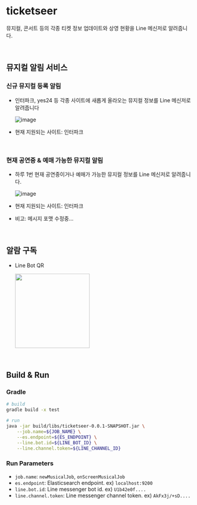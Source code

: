 # ticketseer
뮤지컬, 콘서트 등의 각종 티켓 정보 업데이트와 상영 현황을 Line 메신저로 알려줍니다.

<br>

## 뮤지컬 알림 서비스

### 신규 뮤지컬 등록 알림

- 인터파크, yes24 등 각종 사이트에 새롭게 올라오는 뮤지컬 정보를 Line 메신저로 알려줍니다

    ![image](https://user-images.githubusercontent.com/20942871/97175425-d3df5080-17d6-11eb-9568-f9a953575776.png)

- 현재 지원되는 사이트: 인터파크

<br>

### 현재 공연중 & 예매 가능한 뮤지컬 알림

- 하루 1번 현재 공연중이거나 예매가 가능한 뮤지컬 정보를 Line 메신저로 알려줍니다.

    ![image](https://user-images.githubusercontent.com/20942871/97175809-68e24980-17d7-11eb-912f-753ccb354ecf.png)

- 현재 지원되는 사이트: 인터파크
- 비고: 메시지 포맷 수정중...

<br>

## 알람 구독
- Line Bot QR

    <img src="https://user-images.githubusercontent.com/20942871/97531201-09628480-19f7-11eb-8c4a-6e10721aa15c.png" width=200/>

<br>

## Build & Run

### Gradle
```bash
# build
gradle build -x test

# run
java -jar build/libs/ticketseer-0.0.1-SNAPSHOT.jar \
    --job.name=${JOB_NAME} \
    --es.endpoint=${ES_ENDPOINT} \
    --line.bot.id=${LINE_BOT_ID} \
    --line.channel.token=${LINE_CHANNEL_ID}
```

### Run Parameters
- `job.name`: `newMusicalJob`, `onScreenMusicalJob`
- `es.endpoint`: Elasticsearch endpoint. ex) `localhost:9200`
- `line.bot.id`: Line messenger bot id. ex) `U1b42e0f....`
- `line.channel.token`: Line messenger channel token. ex) `AkFx3j/+sD....`
